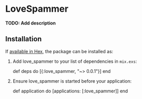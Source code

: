 # LoveSpammer

**TODO: Add description**

## Installation

If [available in Hex](https://hex.pm/docs/publish), the package can be installed as:

  1. Add love_spammer to your list of dependencies in `mix.exs`:

        def deps do
          [{:love_spammer, "~> 0.0.1"}]
        end

  2. Ensure love_spammer is started before your application:

        def application do
          [applications: [:love_spammer]]
        end

